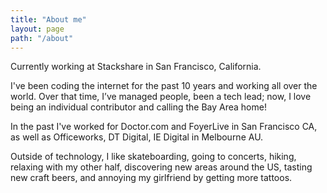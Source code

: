 ```yaml
---
title: "About me"
layout: page
path: "/about"
---
```


Currently working at Stackshare in San Francisco, California.

I've been coding the internet for the past 10 years and working all over the world. Over that time, I’ve managed people, been a tech lead; now, I love being an individual contributor and calling the Bay Area home! 

In the past I've worked for Doctor.com and FoyerLive in San Francisco CA, as well as Officeworks, DT Digital, IE Digital in Melbourne AU.

Outside of technology, I like skateboarding, going to concerts, hiking, relaxing with my other half, discovering new areas around the US, tasting new craft beers, and annoying my girlfriend by getting more tattoos.
